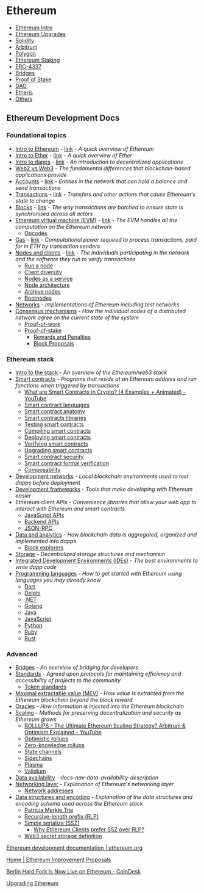 # Ethereum

- [Ethereum Intro](ethereum-intro)
- [Ethereum Upgrades](decentralized-applications/ethereum/upgrades.md)
- [Solidity](solidity)
- [Arbitrum](arbitrum.md)
- [Polygon](decentralized-applications/ethereum/polygon.md)
- [Ethereum Staking](ethereum-staking.md)
- [ERC-4337](decentralized-applications/ethereum/erc-4337.md)
- [Bridges](decentralized-applications/ethereum/30-bridges.md)
- [Proof of Stake](decentralized-applications/ethereum/40-proof-of-stake.md)
- [DAO](decentralized-applications/ethereum/dao.md)
- [Etherjs](decentralized-applications/ethereum/etherjs.md)
- [Others](decentralized-applications/ethereum/others.md)

## Ethereum Development Docs

### Foundational topics

- [Intro to Ethereum](decentralized-applications/ethereum/01-intro-to-ethereum.md) - [link](https://ethereum.org/en/developers/docs/intro-to-ethereum/) _- A quick overview of Ethereum_
- [Intro to Ether](decentralized-applications/ethereum/02-intro-to-ether.md) - [link](https://ethereum.org/en/developers/docs/intro-to-ether/) _- A quick overview of Ether_
- [Intro to dapps](decentralized-applications/ethereum/03-intro-to-dapps.md) - [link](https://ethereum.org/en/developers/docs/dapps/) _- An introduction to decentralized applications_
- [Web2 vs Web3](https://ethereum.org/en/developers/docs/web2-vs-web3/) _- The fundamental differences that blockchain-based applications provide_
- [Accounts](decentralized-applications/ethereum/05-accounts.md) - [link](https://ethereum.org/en/developers/docs/accounts/) _- Entities in the network that can hold a balance and send transactions_
- [Transactions](decentralized-applications/ethereum/06-transactions.md) - [link](https://ethereum.org/en/developers/docs/transactions/) _- Transfers and other actions that cause Ethereum's state to change_
- [Blocks](decentralized-applications/ethereum/07-blocks.md) - [link](https://ethereum.org/en/developers/docs/blocks/) _- The way transactions are batched to ensure state is synchronised across all actors_
- [Ethereum virtual machine (EVM)](decentralized-applications/ethereum/08-evm.md) - [link](https://ethereum.org/en/developers/docs/evm/) _- The EVM handles all the computation on the Ethereum network_
    - [Opcodes](https://ethereum.org/en/developers/docs/evm/opcodes/)
- [Gas](decentralized-applications/ethereum/09-gas.md) - [link](https://ethereum.org/en/developers/docs/gas/) _- Computational power required to process transactions, paid for in ETH by transaction senders_
- [Nodes and clients](decentralized-applications/ethereum/10-nodes-and-clients.md) - [link](https://ethereum.org/en/developers/docs/nodes-and-clients/) _- The individuals participating in the network and the software they run to verify transactions_
    - [Run a node](https://ethereum.org/en/developers/docs/nodes-and-clients/run-a-node/)
    - [Client diversity](https://ethereum.org/en/developers/docs/nodes-and-clients/client-diversity/)
    - [Nodes as a service](https://ethereum.org/en/developers/docs/nodes-and-clients/nodes-as-a-service/)
    - [Node architecture](https://ethereum.org/en/developers/docs/nodes-and-clients/node-architecture/)
    - [Archive nodes](https://ethereum.org/en/developers/docs/nodes-and-clients/archive-nodes/)
    - [Bootnodes](https://ethereum.org/en/developers/docs/nodes-and-clients/bootnodes/)
- [Networks](https://ethereum.org/en/developers/docs/networks/) _- Implementations of Ethereum including test networks_
- [Consensus mechanisms](https://ethereum.org/en/developers/docs/consensus-mechanisms/) _- How the individual nodes of a distributed network agree on the current state of the system_
    - [Proof-of-work](https://ethereum.org/en/developers/docs/consensus-mechanisms/pow/)
    - [Proof-of-stake](decentralized-applications/ethereum/40-proof-of-stake.md)
        - [Rewards and Penalties](decentralized-applications/ethereum/41-rewards-and-penalties.md)
        - [Block Proposals](decentralized-applications/ethereum/42-block-proposals.md)

### Ethereum stack

- [Intro to the stack](https://ethereum.org/en/developers/docs/ethereum-stack/) _- An overview of the Ethereum/web3 stack_
- [Smart contracts](https://ethereum.org/en/developers/docs/smart-contracts/) _- Programs that reside at an Ethereum address and run functions when triggered by transactions_
    - [What are Smart Contracts in Crypto? (4 Examples + Animated) - YouTube](https://www.youtube.com/watch?v=pyaIppMhuic)
    - [Smart contract languages](https://ethereum.org/en/developers/docs/smart-contracts/languages/)
    - [Smart contract anatomy](https://ethereum.org/en/developers/docs/smart-contracts/anatomy/)
    - [Smart contracts libraries](https://ethereum.org/en/developers/docs/smart-contracts/libraries/)
    - [Testing smart contracts](https://ethereum.org/en/developers/docs/smart-contracts/testing/)
    - [Compiling smart contracts](https://ethereum.org/en/developers/docs/smart-contracts/compiling/)
    - [Deploying smart contracts](https://ethereum.org/en/developers/docs/smart-contracts/deploying/)
    - [Verifying smart contracts](https://ethereum.org/en/developers/docs/smart-contracts/verifying/)
    - [Upgrading smart contracts](https://ethereum.org/en/developers/docs/smart-contracts/upgrading/)
    - [Smart contract security](https://ethereum.org/en/developers/docs/smart-contracts/security/)
    - [Smart contract formal verification](https://ethereum.org/en/developers/docs/smart-contracts/formal-verification/)
    - [Composability](https://ethereum.org/en/developers/docs/smart-contracts/composability/)
- [Development networks](https://ethereum.org/en/developers/docs/development-networks/) _- Local blockchain environments used to test dapps before deployment_
- [Development frameworks](https://ethereum.org/en/developers/docs/frameworks/) _- Tools that make developing with Ethereum easier_
- Ethereum client APIs _- Convenience libraries that allow your web app to interact with Ethereum and smart contracts_
    - [JavaScript APIs](https://ethereum.org/en/developers/docs/apis/javascript/)
    - [Backend APIs](https://ethereum.org/en/developers/docs/apis/backend/)
    - [JSON-RPC](https://ethereum.org/en/developers/docs/apis/json-rpc/)
- [Data and analytics](https://ethereum.org/en/developers/docs/data-and-analytics/) _- How blockchain data is aggregated, organized and implemented into dapps_
    - [Block explorers](https://ethereum.org/en/developers/docs/data-and-analytics/block-explorers/)
- [Storage](https://ethereum.org/en/developers/docs/storage/) _- Decentralized storage structures and mechanism_
- [Integrated Development Environments (IDEs)](https://ethereum.org/en/developers/docs/ides/) _- The best environments to write dapp code_
- [Programming languages](https://ethereum.org/en/developers/docs/programming-languages/) _- How to get started with Ethereum using languages you may already know_
    - [Dart](https://ethereum.org/en/developers/docs/programming-languages/dart/)
    - [Delphi](https://ethereum.org/en/developers/docs/programming-languages/delphi/)
    - [.NET](https://ethereum.org/en/developers/docs/programming-languages/dot-net/)
    - [Golang](https://ethereum.org/en/developers/docs/programming-languages/golang/)
    - [Java](https://ethereum.org/en/developers/docs/programming-languages/java/)
    - [JavaScript](https://ethereum.org/en/developers/docs/programming-languages/javascript/)
    - [Python](https://ethereum.org/en/developers/docs/programming-languages/python/)
    - [Ruby](https://ethereum.org/en/developers/docs/programming-languages/ruby/)
    - [Rust](https://ethereum.org/en/developers/docs/programming-languages/rust/)

### Advanced

- [Bridges](https://ethereum.org/en/developers/docs/bridges/) _- An overview of bridging for developers_
- [Standards](https://ethereum.org/en/developers/docs/standards/) _- Agreed upon protocols for maintaining efficiency and accessibility of projects to the community_
    - [Token standards](https://ethereum.org/en/developers/docs/standards/tokens/)
- [Maximal extractable value (MEV)](https://ethereum.org/en/developers/docs/mev/) _- How value is extracted from the Ethereum blockchain beyond the block reward_
- [Oracles](https://ethereum.org/en/developers/docs/oracles/) _- How information is injected into the Ethereum blockchain_
- [Scaling](https://ethereum.org/en/developers/docs/scaling/) _- Methods for preserving decentralization and security as Ethereum grows_
    - [ROLLUPS - The Ultimate Ethereum Scaling Strategy? Arbitrum & Optimism Explained - YouTube](https://www.youtube.com/watch?v=7pWxCklcNsU)
    - [Optimistic rollups](https://ethereum.org/en/developers/docs/scaling/optimistic-rollups/)
    - [Zero-knowledge rollups](https://ethereum.org/en/developers/docs/scaling/zk-rollups/)
    - [State channels](https://ethereum.org/en/developers/docs/scaling/state-channels/)
    - [Sidechains](https://ethereum.org/en/developers/docs/scaling/sidechains/)
    - [Plasma](https://ethereum.org/en/developers/docs/scaling/plasma/)
    - [Validium](https://ethereum.org/en/developers/docs/scaling/validium/)
- [Data availability](https://ethereum.org/en/developers/docs/data-availability/) _- docs-nav-data-availability-description_
- [Networking layer](https://ethereum.org/en/developers/docs/networking-layer/) _- Explanation of Ethereum's networking layer_
    - [Network addresses](https://ethereum.org/en/developers/docs/networking-layer/network-addresses/)
- [Data structures and encoding](https://ethereum.org/en/developers/docs/data-structures-and-encoding/) _- Explanation of the data structures and encoding schema used across the Ethereum stack_
    - [Patricia Merkle Trie](https://ethereum.org/en/developers/docs/data-structures-and-encoding/patricia-merkle-trie/)
    - [Recursive-length prefix (RLP)](https://ethereum.org/en/developers/docs/data-structures-and-encoding/rlp/)
    - [Simple serialize (SSZ)](https://ethereum.org/en/developers/docs/data-structures-and-encoding/ssz/)
        - [Why Ethereum Clients prefer SSZ over RLP?](https://etherworld.co/2023/01/25/why-ethereum-clients-prefer-ssz-over-rlp/)
    - [Web3 secret storage definition](https://ethereum.org/en/developers/docs/data-structures-and-encoding/web3-secret-storage/)

[Ethereum development documentation | ethereum.org](https://ethereum.org/en/developers/docs/)

[Home | Ethereum Improvement Proposals](https://eips.ethereum.org/)

[Berlin Hard Fork Is Now Live on Ethereum - CoinDesk](https://www.coindesk.com/tech/2021/04/15/berlin-hard-fork-is-now-live-on-ethereum/)

[Upgrading Ethereum](https://eth2book.info/)
